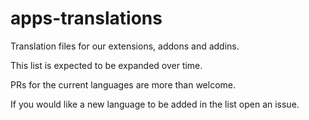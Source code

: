 # apps-translations

Translation files for our extensions, addons and addins.

This list is expected to be expanded over time.

PRs for the current languages are more than welcome.

If you would like a new language to be added in the list open an issue.

